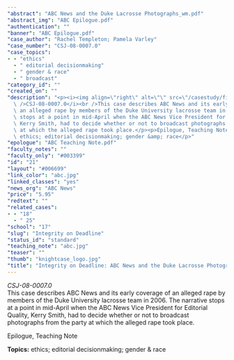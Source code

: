 ```yaml
---
"abstract": "ABC News and the Duke Lacrosse Photographs_wm.pdf"
"abstract_img": "ABC Epilogue.pdf"
"authentication": ""
"banner": "ABC Epilogue.pdf"
"case_author": "Rachel Templeton; Pamela Varley"
"case_number": "CSJ-08-0007.0"
"case_topics":
- - "ethics"
  - " editorial decisionmaking"
  - " gender & race"
  - " broadcast"
"category_id": ""
"created_on": ""
"description": "<p><i><img align=\"right\" alt=\"\" src=\"/casestudy/files/photos/247/abc.gif\"\
  \ />CSJ-08-0007.0</i><br />This case describes ABC News and its early coverage of\
  \ an alleged rape by members of the Duke University lacrosse team in 2006. The narrative\
  \ stops at a point in mid-April when the ABC News Vice President for Editorial Quality,\
  \ Kerry Smith, had to decide whether or not to broadcast photographs from the party\
  \ at which the alleged rape took place.</p><p>Epilogue, Teaching Note</p><p><b>Topics:</b>\
  \ ethics; editorial decisionmaking; gender &amp; race</p>"
"epologue": "ABC Teaching Note.pdf"
"faculty_notes": ""
"faculty_only": "#003399"
"id": "21"
"layout": "#006699"
"link_color": "abc.jpg"
"linked_classes": "yes"
"news_org": "ABC News"
"price": "5.95"
"redtext": ""
"related_cases":
- - "18"
  - " 25"
"school": "17"
"slug": "Integrity on Deadline"
"status_id": "standard"
"teaching_note": "abc.jpg"
"teaser": ""
"thumb": "knightcase_logo.jpg"
"title": "Integrity on Deadline: ABC News and the Duke Lacrosse Photographs"
---
```

<p><i><img align="right" alt="" src="/casestudy/files/photos/247/abc.gif" />CSJ-08-0007.0</i><br />This case describes ABC News and its early coverage of an alleged rape by members of the Duke University lacrosse team in 2006. The narrative stops at a point in mid-April when the ABC News Vice President for Editorial Quality, Kerry Smith, had to decide whether or not to broadcast photographs from the party at which the alleged rape took place.</p><p>Epilogue, Teaching Note</p><p><b>Topics:</b> ethics; editorial decisionmaking; gender &amp; race</p>

